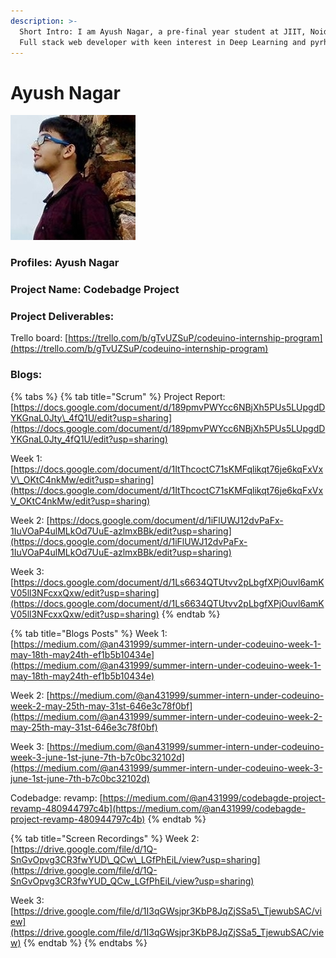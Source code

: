 ```yaml
---
description: >-
  Short Intro: I am Ayush Nagar, a pre-final year student at JIIT, Noida. I am
  Full stack web developer with keen interest in Deep Learning and pyrhon.
---
```


# Ayush Nagar

![](../../.gitbook/assets/ayush%20%281%29.jpg)

### Profiles: Ayush Nagar

### Project Name: Codebadge Project

### Project Deliverables:

Trello board: [https://trello.com/b/gTvUZSuP/codeuino-internship-program](https://trello.com/b/gTvUZSuP/codeuino-internship-program)

### Blogs: 

{% tabs %}
{% tab title="Scrum" %}
Project Report: [https://docs.google.com/document/d/189pmvPWYcc6NBjXh5PUs5LUpgdDYKGnaL0Jty\_4fQ1U/edit?usp=sharing](https://docs.google.com/document/d/189pmvPWYcc6NBjXh5PUs5LUpgdDYKGnaL0Jty_4fQ1U/edit?usp=sharing)

Week 1: [https://docs.google.com/document/d/1ItThcoctC71sKMFqlikqt76je6kqFxVxV\_OKtC4nkMw/edit?usp=sharing](https://docs.google.com/document/d/1ItThcoctC71sKMFqlikqt76je6kqFxVxV_OKtC4nkMw/edit?usp=sharing)

Week 2: [https://docs.google.com/document/d/1iFlUWJ12dvPaFx-1IuVOaP4ulMLkOd7UuE-azlmxBBk/edit?usp=sharing](https://docs.google.com/document/d/1iFlUWJ12dvPaFx-1IuVOaP4ulMLkOd7UuE-azlmxBBk/edit?usp=sharing)

Week 3: [https://docs.google.com/document/d/1Ls6634QTUtvv2pLbgfXPjOuvl6amKV05ll3NFcxxQxw/edit?usp=sharing](https://docs.google.com/document/d/1Ls6634QTUtvv2pLbgfXPjOuvl6amKV05ll3NFcxxQxw/edit?usp=sharing)
{% endtab %}

{% tab title="Blogs Posts" %}
Week 1: [https://medium.com/@an431999/summer-intern-under-codeuino-week-1-may-18th-may24th-ef1b5b10434e](https://medium.com/@an431999/summer-intern-under-codeuino-week-1-may-18th-may24th-ef1b5b10434e)

Week 2: [https://medium.com/@an431999/summer-intern-under-codeuino-week-2-may-25th-may-31st-646e3c78f0bf](https://medium.com/@an431999/summer-intern-under-codeuino-week-2-may-25th-may-31st-646e3c78f0bf)

Week 3: [https://medium.com/@an431999/summer-intern-under-codeuino-week-3-june-1st-june-7th-b7c0bc32102d](https://medium.com/@an431999/summer-intern-under-codeuino-week-3-june-1st-june-7th-b7c0bc32102d)

Codebadge: revamp: [https://medium.com/@an431999/codebagde-project-revamp-480944797c4b](https://medium.com/@an431999/codebagde-project-revamp-480944797c4b)
{% endtab %}

{% tab title="Screen Recordings" %}
Week 2: [https://drive.google.com/file/d/1Q-SnGvOpvg3CR3fwYUD\_QCw\_LGfPhEiL/view?usp=sharing](https://drive.google.com/file/d/1Q-SnGvOpvg3CR3fwYUD_QCw_LGfPhEiL/view?usp=sharing)

Week 3: [https://drive.google.com/file/d/1I3qGWsjpr3KbP8JqZjSSa5\_TjewubSAC/view](https://drive.google.com/file/d/1I3qGWsjpr3KbP8JqZjSSa5_TjewubSAC/view)
{% endtab %}
{% endtabs %}





